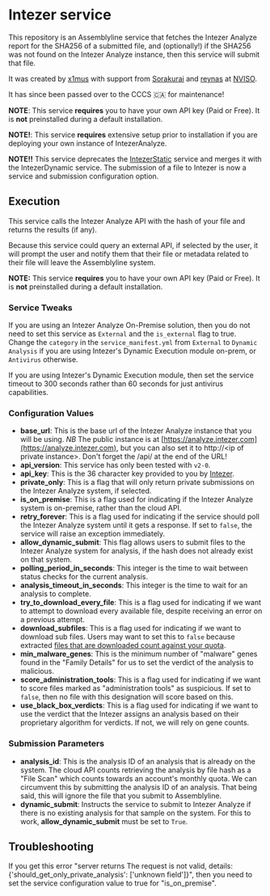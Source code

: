# Intezer service
This repository is an Assemblyline service that fetches the Intezer Analyze report for the SHA256 of a submitted file, and (optionally!) if the SHA256 was not found on the Intezer Analyze instance, then this service will submit that file.

It was created by [x1mus](https://github.com/x1mus) with support from [Sorakurai](https://github.com/Sorakurai) and [reynas](https://github.com/reynas) at [NVISO](https://github.com/NVISOsecurity).

It has since been passed over to the CCCS :canada: for maintenance!

**NOTE**: This service **requires** you to have your own API key (Paid or Free). It is **not** preinstalled during a default installation.

**NOTE!**: This service **requires** extensive setup prior to installation if you are deploying your own instance of IntezerAnalyze.

**NOTE!!** This service deprecates the [IntezerStatic](https://github.com/CybercentreCanada/assemblyline-service-intezer-static) service and merges it with the IntezerDynamic service. The submission of a file to Intezer is now a service and submission configuration option.

## Execution

This service calls the Intezer Analyze API with the hash of your file and returns the results (if any).

Because this service could query an external API, if selected by the user, it will prompt the user and notify them that their file or metadata related to their file will leave the Assemblyline system.

**NOTE:** This service **requires** you to have your own API key (Paid or Free). It is **not** preinstalled during a default installation.

### Service Tweaks
If you are using an Intezer Analyze On-Premise solution, then you do not need to set this service as `External` and the `is_external` flag to true. Change the `category` in the `service_manifest.yml` from `External` to `Dynamic Analysis` if you are using Intezer's Dynamic Execution module on-prem, or `Antivirus` otherwise.

If you are using Intezer's Dynamic Execution module, then set the service timeout to 300 seconds rather than 60 seconds for just antivirus capabilities.

### Configuration Values
* **base_url**: This is the base url of the Intezer Analyze instance that you will be using. *NB* The public instance is at [https://analyze.intezer.com](https://analyze.intezer.com), but you can also set it to http://\<ip of private instance>. Don't forget the /api/ at the end of the URL!
* **api_version**: This service has only been tested with `v2-0`.
* **api_key**: This is the 36 character key provided to you by [Intezer](https://www.intezer.com/blog/malware-analysis/api-intezer-analyze-community/).
* **private_only**: This is a flag that will only return private submissions on the Intezer Analyze system, if selected.
* **is_on_premise**: This is a flag used for indicating if the Intezer Analyze system is on-premise, rather than the cloud API.
* **retry_forever**: This is a flag used for indicating if the service should poll the Intezer Analyze system until it gets a response. If set to `false`, the service will raise an exception immediately.
* **allow_dynamic_submit**: This flag allows users to submit files to the Intezer Analyze system for analysis, if the hash does not already exist on that system.
* **polling_period_in_seconds**: This integer is the time to wait between status checks for the current analysis.
* **analysis_timeout_in_seconds**: This integer is the time to wait for an analysis to complete.
* **try_to_download_every_file**: This is a flag used for indicating if we want to attempt to download every available file, despite receiving an error on a previous attempt.
* **download_subfiles**: This is a flag used for indicating if we want to download sub files. Users may want to set this to `false` because extracted [files that are downloaded count against your quota](https://docs.intezer.com/docs/quota-consumption).
* **min_malware_genes**: This is the minimum number of "malware" genes found in the "Family Details" for us to set the verdict of the analysis to malicious.
* **score_administration_tools**: This is a flag used for indicating if we want to score files marked as "administration tools" as suspicious. If set to `false`, then no file with this designation will score based on this.
* **use_black_box_verdicts**: This is a flag used for indicating if we want to use the verdict that the Intezer assigns an analysis based on their proprietary algorithm for verdicts. If not, we will rely on gene counts.

### Submission Parameters
* **analysis_id**: This is the analysis ID of an analysis that is already on the system. The cloud API counts retrieving the analysis by file hash as a "File Scan" which counts towards an account's monthly quota. We can circumvent this by submitting the analysis ID of an analysis. That being said, this will ignore the file that you submit to Assemblyline.
* **dynamic_submit**: Instructs the service to submit to Intezer Analyze if there is no existing analysis for that sample on the system. For this to work, **allow_dynamic_submit** must be set to `True`.

## Troubleshooting
If you get this error "server returns The request is not valid, details: {'should_get_only_private_analysis': ['unknown field']}", then you need to set the service configuration value to true for "is_on_premise".
